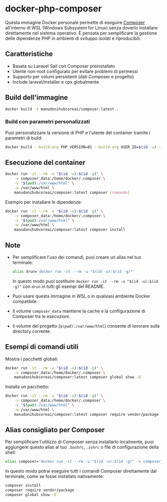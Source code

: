 # docker-php-composer

Questa immagine Docker personale permette di eseguire [Composer](https://getcomposer.org/) all'interno di WSL (Windows Subsystem for Linux) senza doverlo installare direttamente nel sistema operativo. È pensata per semplificare la gestione delle dipendenze PHP in ambienti di sviluppo isolati e riproducibili.

## Caratteristiche

- Basata su Laravel Sail con Composer preinstallato
- Utente non-root configurato per evitare problemi di permessi
- Supporto per volumi persistenti (dati Composer e progetto)
- Include laravel/installer e cpx globalmente

## Build dell'immagine

```bash
docker build -t manudonihubcoreai/composer:latest .
```

### Build con parametri personalizzati

Puoi personalizzare la versione di PHP e l'utente del container tramite i parametri di build:

```bash
docker build --build-arg PHP_VERSION=81 --build-arg USER_ID=$(id -u) --build-arg USER_GROUP=$(id -g) -t manudonihubcoreai/composer:81 .
```

## Esecuzione del container

```bash
docker run -it --rm -u "$(id -u):$(id -g)" \
    -v composer_data:/home/docker/.composer \
    -v "$(pwd):/var/www/html" \
    -w /var/www/html \
    manudonihubcoreai/composer:latest composer [comando]
```

Esempio per installare le dipendenze:

```bash
docker run -it --rm -u "$(id -u):$(id -g)" \
    -v composer_data:/home/docker/.composer \
    -v "$(pwd):/var/www/html" \
    -w /var/www/html \
    manudonihubcoreai/composer:latest composer install
```

## Note

- Per semplificare l'uso dei comandi, puoi creare un alias nel tuo terminale:

    ```bash
    alias drun='docker run -it --rm -u "$(id -u):$(id -g)"'
    ```

    In questo modo puoi sostituire `docker run -it --rm -u "$(id -u):$(id -g)"` con `drun` in tutti gli esempi del README.

- Puoi usare questa immagine in WSL o in qualsiasi ambiente Docker compatibile.
- Il volume `composer_data` mantiene la cache e la configurazione di Composer tra le esecuzioni.
- Il volume del progetto (`$(pwd):/var/www/html`) consente di lavorare sulla directory corrente.

## Esempi di comandi utili

Mostra i pacchetti globali:

```bash
docker run -it --rm -u "$(id -u):$(id -g)" \
    -v composer_data:/home/docker/.composer \
    manudonihubcoreai/composer:latest composer global show -D
```

Installa un pacchetto:

```bash
docker run -it --rm -u "$(id -u):$(id -g)" \
    -v composer_data:/home/docker/.composer \
    -v "$(pwd):/var/www/html" \
    -w /var/www/html \
    manudonihubcoreai/composer:latest composer require vendor/package
```

## Alias consigliato per Composer

Per semplificare l'utilizzo di Composer senza installarlo localmente, puoi aggiungere questo alias al tuo `.bashrc`, `.zshrc` o file di configurazione della shell:

```bash
alias composer='docker run -it --rm -u "$(id -u):$(id -g)" -v composer_data:/home/docker/.composer -v "$(pwd):/var/www/html" -w /var/www/html manudonihubcoreai/composer:latest composer'
```

In questo modo potrai eseguire tutti i comandi Composer direttamente dal terminale, come se fosse installato nativamente:

```bash
composer install
composer require vendor/package
composer global show -D
```
